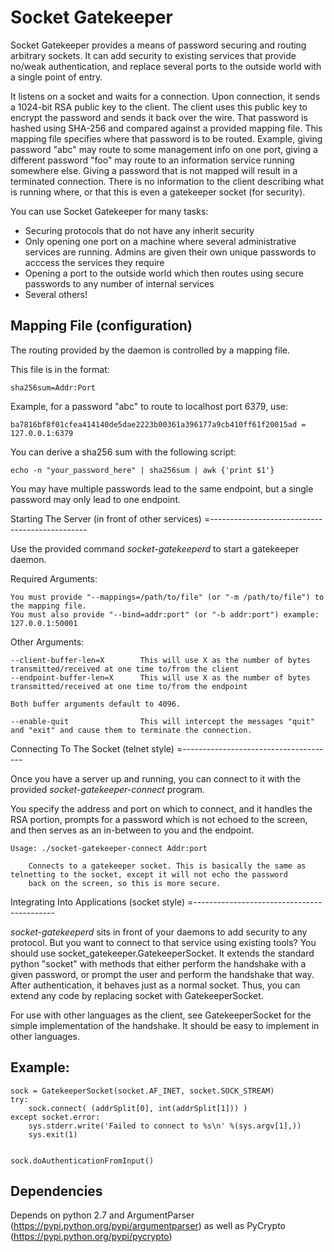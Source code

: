 
Socket Gatekeeper
=================


Socket Gatekeeper provides a means of password securing and routing arbitrary sockets. It can add security to existing services that provide no/weak authentication,
  and replace several ports to the outside world with a single point of entry.

It listens on a socket and waits for a connection. Upon connection, it sends a 1024-bit RSA public key to the client.
The client uses this public key to encrypt the password and sends it back over the wire.
That password is hashed using SHA-256 and compared against a provided mapping file. This mapping file specifies where that password
is to be routed. Example, giving password "abc" may route to some management info on one port, giving a different password "foo" may
route to an information service running somewhere else. Giving a password that is not mapped will result in a terminated connection.
There is no information to the client describing what is running where, or that this is even a gatekeeper socket (for security).


You can use Socket Gatekeeper for many tasks:

* Securing protocols that do not have any inherit security
* Only opening one port on a machine where several administrative services are running. Admins are given their own unique passwords to acccess the services they require
* Opening a port to the outside world which then routes using secure passwords to any number of internal services
* Several others!


Mapping File (configuration)
----------------------------

The routing provided by the daemon is controlled by a mapping file.

This file is in the format:

    sha256sum=Addr:Port

Example, for a password "abc" to route to localhost port 6379, use:

    ba7816bf8f01cfea414140de5dae2223b00361a396177a9cb410ff61f20015ad = 127.0.0.1:6379

You can derive a sha256 sum with the following script:

    echo -n "your_password_here" | sha256sum | awk {'print $1'}

You may have multiple passwords lead to the same endpoint, but a single password may only lead to one endpoint.

Starting The Server (in front of other services)
=-----------------------------------------------

Use the provided command *socket-gatekeeperd* to start a gatekeeper daemon.

Required Arguments:

    You must provide "--mappings=/path/to/file" (or "-m /path/to/file") to the mapping file.
    You must also provide "--bind=addr:port" (or "-b addr:port") example: 127.0.0.1:50001

Other Arguments:

    --client-buffer-len=X        This will use X as the number of bytes transmitted/received at one time to/from the client
    --endpoint-buffer-len=X      This will use X as the number of bytes transmitted/received at one time to/from the endpoint

    Both buffer arguments default to 4096.

    --enable-quit                This will intercept the messages "quit" and "exit" and cause them to terminate the connection.


Connecting To The Socket (telnet style)
=--------------------------------------

Once you have a server up and running, you can connect to it with the provided *socket-gatekeeper-connect* program.

You specify the address and port on which to connect, and it handles the RSA portion, prompts for a password which is not echoed
to the screen, and then serves as an in-between to you and the endpoint.


    Usage: ./socket-gatekeeper-connect Addr:port

        Connects to a gatekeeper socket. This is basically the same as telnetting to the socket, except it will not echo the password
        back on the screen, so this is more secure.



Integrating Into Applications (socket style)
=-------------------------------------------


*socket-gatekeeperd* sits in front of your daemons to add security to any protocol. But you want to connect to that service using existing tools?
You should use socket\_gatekeeper.GatekeeperSocket. It extends the standard python "socket" with methods that either perform the handshake with
a given password, or prompt the user and perform the handshake that way. After authentication, it behaves just as a normal socket. Thus, you can
extend any code by replacing socket with GatekeeperSocket.

For use with other languages as the client, see GatekeeperSocket for the simple implementation of the handshake. It should be easy to implement in 
other languages.

Example:
--------

    sock = GatekeeperSocket(socket.AF_INET, socket.SOCK_STREAM)
    try:
        sock.connect( (addrSplit[0], int(addrSplit[1])) )
    except socket.error:
        sys.stderr.write('Failed to connect to %s\n' %(sys.argv[1],))
        sys.exit(1)


    sock.doAuthenticationFromInput()


Dependencies
------------

Depends on python 2.7 and ArgumentParser (https://pypi.python.org/pypi/argumentparser) as well as PyCrypto (https://pypi.python.org/pypi/pycrypto)
